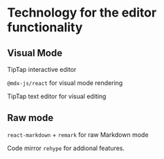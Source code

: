 # Technology for the editor functionality

## Visual Mode

TipTap interactive editor

`@mdx-js/react` for visual mode rendering

TipTap text editor for visual editing

## Raw mode

`react-markdown` + `remark` for raw Markdown mode

Code mirror `rehype` for addional features.

